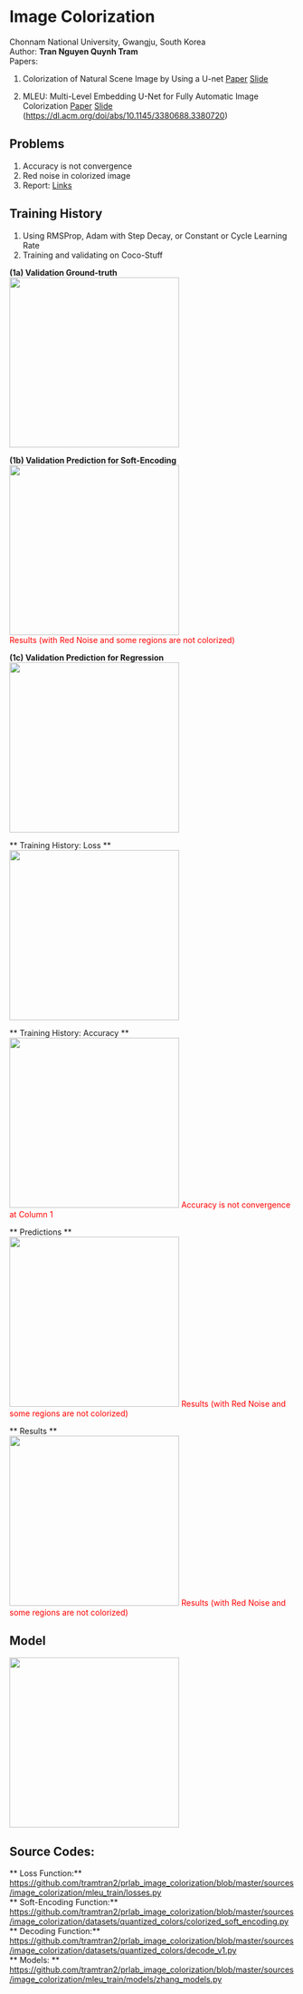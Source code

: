 # Image Colorization 
Chonnam National University, Gwangju, South Korea<br/>
Author: **Tran Nguyen Quynh Tram**<br/>
Papers: <br/>
1. Colorization of Natural Scene Image by Using a U-net <a href="https://raw.githubusercontent.com/tramtran2/prlab_image_colorization/master/papers/tnqtram_kism20_Colorization_of_Natural_Scene_Image_by_Using_a_U-net.pdf">Paper</a> <a href="https://raw.githubusercontent.com/tramtran2/prlab_image_colorization/master/papers/tnqtram_kism20_Colorization_of_Natural_Scene_Image_by_Using_a_U-net_slides.pdf">Slide</a>


2. MLEU: Multi-Level Embedding U-Net for Fully Automatic Image Colorization <a href="https://raw.githubusercontent.com/tramtran2/prlab_image_colorization/master/papers/tnqtram_icmlsc20_Multi_Level_Embedding_Image_Colorization.pdf">Paper</a> <a href="https://raw.githubusercontent.com/tramtran2/prlab_image_colorization/master/papers/tnqtram_icmlsc20_Multi_Level_Embedding_Image_Colorization_slides.pdf">Slide</a>
<br/>(https://dl.acm.org/doi/abs/10.1145/3380688.3380720)

## Problems
1. Accuracy is not convergence
2. Red noise in colorized image
3. Report: <a href="https://raw.githubusercontent.com/tramtran2/prlab_image_colorization/master/problem01/tnqtram_problems_image_colorization.pdf">Links</a>

## Training History
1. Using RMSProp, Adam with Step Decay, or Constant or Cycle Learning Rate
2. Training and validating on Coco-Stuff

**(1a) Validation Ground-truth**<br/>
<image src="https://raw.githubusercontent.com/tramtran2/prlab_image_colorization/master/problem01/images/pred_preview_test_soft_images_0055_18.43.jpg" height=300/>

**(1b) Validation Prediction for Soft-Encoding**<br/>
<image src="https://raw.githubusercontent.com/tramtran2/prlab_image_colorization/master/problem01/images/pred_preview_valid_reg_images_0055_22.12.jpg" height=300/><br/>
<font color="Red">Results (with Red Noise and some regions are not colorized)</font>

**(1c) Validation Prediction for Regression**<br/>
<image src="https://raw.githubusercontent.com/tramtran2/prlab_image_colorization/master/problem01/images/pred_preview_valid_soft_images_0055_18.83.jpg" height=300/>

** Training History: Loss **<br/>
<image src="https://raw.githubusercontent.com/tramtran2/prlab_image_colorization/master/problem01/images/logs_loss.jpg" height=300/>

** Training History: Accuracy **<br/>
<image src="https://raw.githubusercontent.com/tramtran2/prlab_image_colorization/master/problem01/images/logs_acc.jpg" height=300/>
<font color="Red">Accuracy is not convergence at Column 1</font>

** Predictions **<br/>
<image src="https://raw.githubusercontent.com/tramtran2/prlab_image_colorization/master/problem01/images/predictions.png" height=300/>
<font color="Red">Results (with Red Noise and some regions are not colorized)</font>

** Results **<br/>
<image src="https://raw.githubusercontent.com/tramtran2/prlab_image_colorization/master/problem01/images/results.png" height=300/>
<font color="Red">Results (with Red Noise and some regions are not colorized)</font>

## Model
<image src="https://raw.githubusercontent.com/tramtran2/prlab_image_colorization/master/problem01/images/models.png" height=300/>

## Source Codes:
** Loss Function:** https://github.com/tramtran2/prlab_image_colorization/blob/master/sources/image_colorization/mleu_train/losses.py<br/>
** Soft-Encoding Function:** https://github.com/tramtran2/prlab_image_colorization/blob/master/sources/image_colorization/datasets/quantized_colors/colorized_soft_encoding.py<br/>
** Decoding Function:** https://github.com/tramtran2/prlab_image_colorization/blob/master/sources/image_colorization/datasets/quantized_colors/decode_v1.py<br/>
** Models: ** https://github.com/tramtran2/prlab_image_colorization/blob/master/sources/image_colorization/mleu_train/models/zhang_models.py<br/>
